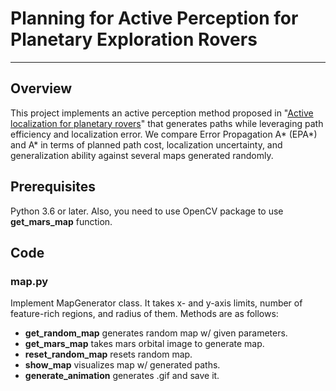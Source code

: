 # Planning for Active Perception for Planetary Exploration Rovers

---

## Overview
This project implements an active perception method proposed in "[Active localization for planetary rovers](https://ieeexplore.ieee.org/abstract/document/7500599)" 
that generates paths while leveraging path efficiency and localization error. We compare Error Propagation A* (EPA*) and A* in terms of planned path cost, localization 
uncertainty, and generalization ability against several maps generated randomly.

## Prerequisites
Python 3.6 or later. Also, you need to use OpenCV package to use **get_mars_map** function.

## Code
### map.py
Implement MapGenerator class. It takes x- and y-axis limits, number of feature-rich regions, and radius of them.
Methods are as follows:
* **get_random_map** generates random map w/ given parameters.
* **get_mars_map** takes mars orbital image to generate map.
* **reset_random_map** resets random map.
* **show_map** visualizes map w/ generated paths. 
* **generate_animation** generates .gif and save it.